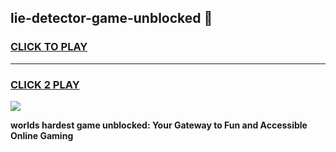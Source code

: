 
## lie-detector-game-unblocked 👋
<h3>
<a href="https://premium.freeplayer.one?title=lie-detector-game-unblocked&ref=14F">CLICK TO PLAY</a></h3>
<hr>

<h3>
<a href="https://premium.freeplayer.one?title=lie-detector-game-unblocked&ref=14F">CLICK 2 PLAY</a>
  
</h3>

<a href="https://premium.freeplayer.one?title=lie-detector-game-unblocked&ref=12F/"><img src="https://clearcache.store/games.png"></a>


**worlds hardest game unblocked: Your Gateway to Fun and Accessible Online Gaming**
